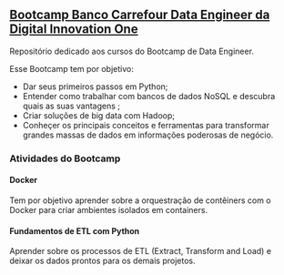 ## [Bootcamp Banco Carrefour Data Engineer  da Digital Innovation One](https://digitalinnovation.one/bootcamps/banco-carrefour-data-engineer)

Repositório dedicado aos cursos do Bootcamp de Data Engineer.

Esse Bootcamp tem por objetivo:

*  Dar seus primeiros passos em Python;
*  Entender como trabalhar com bancos de dados NoSQL e descubra quais as suas vantagens ;
* Criar soluções de big data com Hadoop;
* Conheçer os principais conceitos e ferramentas para transformar grandes massas de dados em informações poderosas de negócio.

### Atividades do Bootcamp

#### Docker

Tem por objetivo aprender sobre a orquestração de contêiners com o Docker para criar ambientes isolados em containers.

#### Fundamentos de ETL com Python

Aprender sobre os processos de ETL (Extract, Transform and Load) e deixar os dados prontos para os demais projetos.